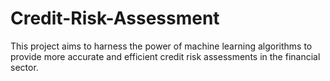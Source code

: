 # Credit-Risk-Assessment
This project aims to harness the power of machine learning algorithms to provide more accurate and efficient credit risk assessments in the financial sector.
